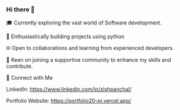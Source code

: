   ### Hi there 👋

<!--
**zishpanchal/zishpanchal** is a ✨ _special_ ✨ repository because its `README.md` (this file) appears on your GitHub profile.

Here are some ideas to get you started:

- 🔭 I’m currently working on ...
- 🌱 I’m currently learning ...
- 👯 I’m looking to collaborate on ...
- 🤔 I’m looking for help with ...
- 💬 Ask me about ...
- 📫 How to reach me: ...
- 😄 Pronouns: ...
- ⚡ Fun fact: ...
-->
🎓 Currently exploring the vast world of Software development.

🐍 Enthusiastically building projects using python

🌐 Open to collaborations and learning from experienced developers.

💬 Keen on joining a supportive community to enhance my skills and contribute.

🔗 Connect with Me

LinkedIn: https://www.linkedin.com/in/zishpanchal/

Portfolio Website: https://portfolio20-pi.vercel.app/
